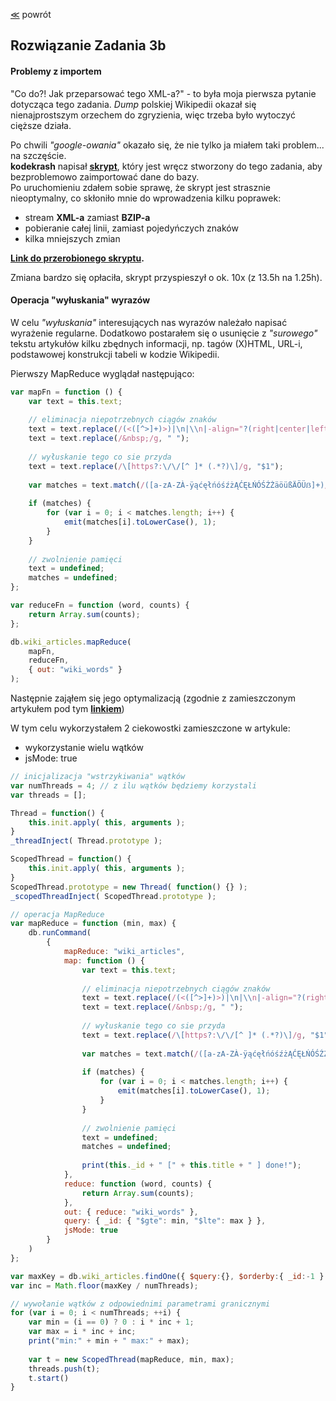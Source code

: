 ﻿[&#8810;](../exercise3.md) powrót

## Rozwiązanie <b>Zadania 3b</b>

#### Problemy z importem

"Co do?! Jak przeparsować tego XML-a?" - to była moja pierwsza pytanie dotycząca tego zadania.
<i>Dump</i> polskiej Wikipedii okazał się nienajprostszym orzechem do zgryzienia, więc trzeba było wytoczyć cięższe działa.

Po chwili <i>"google-owania"</i> okazało się, że nie tylko ja miałem taki problem... na szczęście.<br />
<b>kodekrash</b> napisał <b>[skrypt](https://github.com/kodekrash/wikipedia.org-xmldump-mongodb)</b>, który jest wręcz stworzony do tego zadania, aby bezproblemowo zaimportować dane do bazy.<br />
Po uruchomieniu zdałem sobie sprawę, że skrypt jest strasznie nieoptymalny, co skłoniło mnie do wprowadzenia kilku poprawek:
- stream <b>XML-a</b> zamiast <b>BZIP-a</b>
- pobieranie całej linii, zamiast pojedyńczych znaków
- kilka mniejszych zmian

<b>[Link do przerobionego skryptu](./resources/wikipedia.org-xmldump-mongodb.php).</b>

Zmiana bardzo się opłaciła, skrypt przyspieszył o ok. 10x (z 13.5h na 1.25h).

#### Operacja "wyłuskania" wyrazów

W celu <i>"wyłuskania"</i> interesujących nas wyrazów należało napisać wyrażenie regularne.
Dodatkowo postarałem się o usunięcie z <i>"surowego"</i> tekstu artykułów kilku zbędnych informacji, np. tagów (X)HTML, URL-i, podstawowej konstrukcji tabeli w kodzie Wikipedii.

Pierwszy MapReduce wyglądał następująco:
```javascript
var mapFn = function () {
	var text = this.text;
	
	// eliminacja niepotrzebnych ciągów znaków
	text = text.replace(/(<([^>]+)>)|\n|\\n|-align="?(right|center|left)"?|class="?wikitable"?|style=".+"|url = http:\/\/.+ |Cytuj (książkę|stronę) \|/ig, "");
	text = text.replace(/&nbsp;/g, " ");
	
	// wyłuskanie tego co sie przyda
	text = text.replace(/\[https?:\/\/[^ ]* (.*?)\]/g, "$1");
	
	var matches = text.match(/([a-zA-ZÀ-ÿąćęłńóśźżĄĆĘŁŃÓŚŹŻäöüßÄÖÜẞ]+)/g);
	
	if (matches) {
		for (var i = 0; i < matches.length; i++) {
			emit(matches[i].toLowerCase(), 1);
		}
	}
	
	// zwolnienie pamięci
	text = undefined;
	matches = undefined;
};

var reduceFn = function (word, counts) {
	return Array.sum(counts);
};

db.wiki_articles.mapReduce(
	mapFn,
	reduceFn,
	{ out: "wiki_words" }
);
```

Następnie zająłem się jego optymalizacją (zgodnie z zamieszczonym artykułem pod tym <b>[linkiem](http://edgystuff.tumblr.com/post/54709368492/how-to-speed-up-mongodb-map-reduce-by-20x)</b>)

W tym celu wykorzystałem 2 ciekowostki zamieszczone w artykule:
- wykorzystanie wielu wątków
- jsMode: true

```javascript
// inicjalizacja "wstrzykiwania" wątków
var numThreads = 4; // z ilu wątków będziemy korzystali
var threads = [];

Thread = function() {
	this.init.apply( this, arguments );
}
_threadInject( Thread.prototype );

ScopedThread = function() {
	this.init.apply( this, arguments );
}
ScopedThread.prototype = new Thread( function() {} );
_scopedThreadInject( ScopedThread.prototype );

// operacja MapReduce
var mapReduce = function (min, max) {
	db.runCommand(
		{
			mapReduce: "wiki_articles",
			map: function () {
				var text = this.text;
				
				// eliminacja niepotrzebnych ciągów znaków
				text = text.replace(/(<([^>]+)>)|\n|\\n|-align="?(right|center|left)"?|class="?wikitable"?|style=".+"|url = http:\/\/.+ |Cytuj (książkę|stronę) \|/ig, "");
				text = text.replace(/&nbsp;/g, " ");
				
				// wyłuskanie tego co sie przyda
				text = text.replace(/\[https?:\/\/[^ ]* (.*?)\]/g, "$1");
				
				var matches = text.match(/([a-zA-ZÀ-ÿąćęłńóśźżĄĆĘŁŃÓŚŹŻäöüßÄÖÜẞ]+)/g);
				
				if (matches) {
					for (var i = 0; i < matches.length; i++) {
						emit(matches[i].toLowerCase(), 1);
					}
				}
				
				// zwolnienie pamięci
				text = undefined;
				matches = undefined;
				
				print(this._id + " [" + this.title + " ] done!");
			},
			reduce: function (word, counts) {
				return Array.sum(counts);
			},
			out: { reduce: "wiki_words" },
			query: { _id: { "$gte": min, "$lte": max } },
			jsMode: true 
		}
	)
};

var maxKey = db.wiki_articles.findOne({ $query:{}, $orderby:{ _id:-1 } })._id;
var inc = Math.floor(maxKey / numThreads);

// wywołanie wątków z odpowiednimi parametrami granicznymi
for (var i = 0; i < numThreads; ++i) {
	var min = (i == 0) ? 0 : i * inc + 1;
	var max = i * inc + inc;
    print("min:" + min + " max:" + max);
	
    var t = new ScopedThread(mapReduce, min, max);
    threads.push(t);
    t.start()
}
```